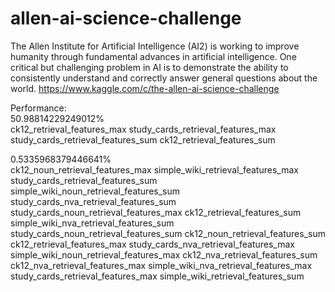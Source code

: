 # allen-ai-science-challenge  
The Allen Institute for Artificial Intelligence (AI2) is working to improve humanity through fundamental advances in artificial intelligence. One critical but challenging problem in AI is to demonstrate the ability to consistently understand and correctly answer general questions about the world. https://www.kaggle.com/c/the-allen-ai-science-challenge  

Performance:  
50.98814229249012%  
ck12_retrieval_features_max study_cards_retrieval_features_max study_cards_retrieval_features_sum ck12_retrieval_features_sum 
  
0.5335968379446641%  
ck12_noun_retrieval_features_max simple_wiki_retrieval_features_max study_cards_retrieval_features_sum simple_wiki_noun_retrieval_features_sum study_cards_nva_retrieval_features_sum study_cards_noun_retrieval_features_max ck12_retrieval_features_sum simple_wiki_nva_retrieval_features_sum study_cards_noun_retrieval_features_sum ck12_noun_retrieval_features_sum ck12_retrieval_features_max study_cards_nva_retrieval_features_max simple_wiki_noun_retrieval_features_max ck12_nva_retrieval_features_sum ck12_nva_retrieval_features_max simple_wiki_nva_retrieval_features_max study_cards_retrieval_features_max simple_wiki_retrieval_features_sum 
  